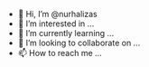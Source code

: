 - 👋 Hi, I’m @nurhalizas
- 👀 I’m interested in ...
- 🌱 I’m currently learning ...
- 💞️ I’m looking to collaborate on ...
- 📫 How to reach me ...

<!---
nurhalizas/nurhalizas is a ✨ special ✨ repository because its `README.md` (this file) appears on your GitHub profile.
You can click the Preview link to take a look at your changes.
--->
